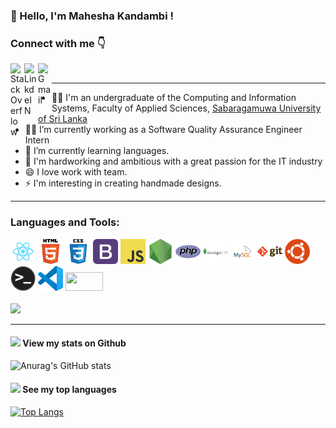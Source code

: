 ### 👋 Hello, I'm Mahesha Kandambi ! 

### Connect with me 👇
<a href="https://stackoverflow.com/users/17033119/mahesha-kandambi"> 
<img align="left" alt="Stack Overflow" width="22px" src="https://cdn.jsdelivr.net/npm/simple-icons@v3/icons/stackoverflow.svg" />
</a>
<a href="https://www.linkedin.com/in/mahesha-kandambi/"> 
<img align="left" alt="LinkdeIN" width="22px" src="https://cdn.jsdelivr.net/npm/simple-icons@v3/icons/linkedin.svg" />
</a>
<a target="_blank" href="mailto:kandambi.mahesha@gmail.com">
<img align="left" alt="Gmail" width="22px" src="https://cdn.jsdelivr.net/npm/simple-icons@v3/icons/gmail.svg" />
</a>
</br>

---- 
 

- 🧑‍💻 I'm an undergraduate of the Computing and Information Systems, Faculty of Applied Sciences, <a href="https://www.sab.ac.lk/">Sabaragamuwa University of Sri Lanka</a>
- 👩‍💻 I’m currently working as a Software Quality Assurance Engineer Intern
- 🌱 I’m currently learning languages.
- 💪 I'm hardworking and ambitious with a great passion for the IT industry
- 😄 I love work with team.
- ⚡  I'm interesting in creating handmade designs.

----

### Languages and Tools:

<code><img height="40" src="https://raw.githubusercontent.com/github/explore/80688e429a7d4ef2fca1e82350fe8e3517d3494d/topics/react/react.png"></code>
<code><img height="40" src="https://raw.githubusercontent.com/github/explore/80688e429a7d4ef2fca1e82350fe8e3517d3494d/topics/html/html.png"></code>
<code><img height="40" src="https://raw.githubusercontent.com/github/explore/80688e429a7d4ef2fca1e82350fe8e3517d3494d/topics/css/css.png"></code>
<code><img height="40" src="https://raw.githubusercontent.com/github/explore/80688e429a7d4ef2fca1e82350fe8e3517d3494d/topics/bootstrap/bootstrap.png"></code>
<code><img height="40" src="https://raw.githubusercontent.com/github/explore/80688e429a7d4ef2fca1e82350fe8e3517d3494d/topics/javascript/javascript.png"></code>
<code><img height="40" src="https://raw.githubusercontent.com/github/explore/80688e429a7d4ef2fca1e82350fe8e3517d3494d/topics/nodejs/nodejs.png"></code>
<code><img height="40" src="https://raw.githubusercontent.com/github/explore/80688e429a7d4ef2fca1e82350fe8e3517d3494d/topics/php/php.png"></code>
<code><img height="40" src="https://raw.githubusercontent.com/github/explore/80688e429a7d4ef2fca1e82350fe8e3517d3494d/topics/mongodb/mongodb.png"></code>
<code><img height="40" src="https://raw.githubusercontent.com/github/explore/80688e429a7d4ef2fca1e82350fe8e3517d3494d/topics/mysql/mysql.png"></code>
<code><img height="40" src="https://raw.githubusercontent.com/github/explore/80688e429a7d4ef2fca1e82350fe8e3517d3494d/topics/git/git.png"></code>
<code><img height="40" src="https://raw.githubusercontent.com/github/explore/80688e429a7d4ef2fca1e82350fe8e3517d3494d/topics/ubuntu/ubuntu.png"></code>
<code><img height="40" src="https://raw.githubusercontent.com/github/explore/80688e429a7d4ef2fca1e82350fe8e3517d3494d/topics/terminal/terminal.png"></code>
<code><img height="40" src="https://raw.githubusercontent.com/github/explore/80688e429a7d4ef2fca1e82350fe8e3517d3494d/topics/visual-studio-code/visual-studio-code.png"></code>
<code><img height="30" width="60" src="https://img.shields.io/badge/Kibana-005571?style=for-the-badge&logo=Kibana&logoColor=white"></code></br></br>
<code><img height="30" src="https://img.shields.io/badge/Postman-FF6C37?style=for-the-badge&logo=postman&logoColor=white"></code>

----

#### <img src="https://media.giphy.com/media/VgCDAzcKvsR6OM0uWg/giphy.gif" width="50"> View my stats on Github 

![Anurag's GitHub stats](https://github-readme-stats.vercel.app/api?username=MaheshaKandambi&show_icons=true&theme=gruvbox_light)

#### <img src="https://media.giphy.com/media/VgCDAzcKvsR6OM0uWg/giphy.gif" width="50"> See my top languages

[![Top Langs](https://github-readme-stats.vercel.app/api/top-langs/?username=MaheshaKandambi&layout=compact&langs_count=12&theme=gruvbox_light)](https://github.com/MaheshaKandambi/github-readme-stats)

